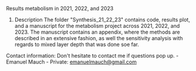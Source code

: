 Results metabolism in 2021, 2022, and 2023

1. Description
The folder "Synthesis_21_22_23" contains code, results plot, and a manuscript for
the metabolism project across 2021, 2022, and 2023.
The manuscript contains an appendix, where the methods are described in an extensive fashion,
as well the sensitivity analysis with regards to mixed layer depth that was done soe far.

Contact information:
	Don't hesitate to contact me if questions pop up.
	- Emanuel Mauch
	- Private: emanuelmauch@gmail.com


